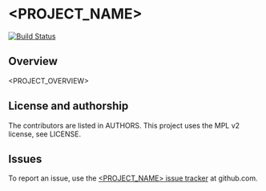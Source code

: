 # <PROJECT_NAME>

[![Build Status](https://travis-ci.org/<USER_NAME>/<REPO_NAME>.svg?branch=master)](https://travis-ci.org/<USER_NAME>/<REPO_NAME>)

## Overview

<PROJECT_OVERVIEW>

## License and authorship

The contributors are listed in AUTHORS. This project uses the MPL v2 license, see LICENSE.

## Issues

To report an issue, use the [<PROJECT_NAME> issue tracker](https://github.com/<USER_NAME>/<REPO_NAME>/issues) at github.com.

